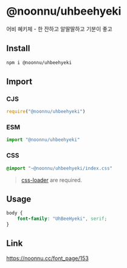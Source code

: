 # @noonnu/uhbeehyeki
어비 혜키체 - 한 잔하고 알딸딸하고 기분이 좋고

## Install
```sh
npm i @noonnu/uhbeehyeki
```
## Import
### CJS
```js
require("@noonnu/uhbeehyeki")
```
### ESM
```js
import "@noonnu/uhbeehyeki"
```
### CSS 
```css
@import "~@noonnu/uhbeehyeki/index.css"
```
> [css-loader](https://github.com/webpack-contrib/css-loader) are required.

## Usage
```css
body {
    font-family: "UhBeeHyeki", serif;
}
```

## Link
https://noonnu.cc/font_page/153